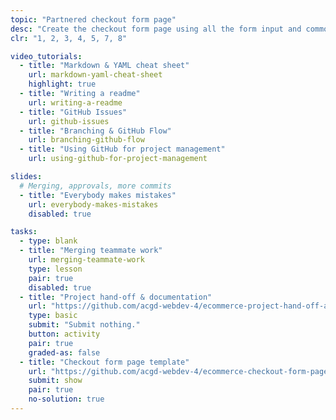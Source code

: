 ```yaml
---
topic: "Partnered checkout form page"
desc: "Create the checkout form page using all the form input and common page patterns."
clr: "1, 2, 3, 4, 5, 7, 8"

video_tutorials:
  - title: "Markdown & YAML cheat sheet"
    url: markdown-yaml-cheat-sheet
    highlight: true
  - title: "Writing a readme"
    url: writing-a-readme
  - title: "GitHub Issues"
    url: github-issues
  - title: "Branching & GitHub Flow"
    url: branching-github-flow
  - title: "Using GitHub for project management"
    url: using-github-for-project-management

slides:
  # Merging, approvals, more commits
  - title: "Everybody makes mistakes"
    url: everybody-makes-mistakes
    disabled: true

tasks:
  - type: blank
  - title: "Merging teammate work"
    url: merging-teammate-work
    type: lesson
    pair: true
    disabled: true
  - title: "Project hand-off & documentation"
    url: "https://github.com/acgd-webdev-4/ecommerce-project-hand-off-and-documentation"
    type: basic
    submit: "Submit nothing."
    button: activity
    pair: true
    graded-as: false
  - title: "Checkout form page template"
    url: "https://github.com/acgd-webdev-4/ecommerce-checkout-form-page-template"
    submit: show
    pair: true
    no-solution: true
---
```

